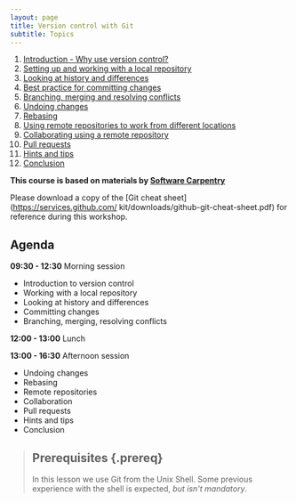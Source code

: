 ```yaml
---
layout: page
title: Version control with Git  
subtitle: Topics
---
```


01. [Introduction - Why use version control?](01-introduction.html) 
02. [Setting up and working with a local repository](02-local.html)
03. [Looking at history and differences](03-history.html)
04. [Best practice for committing changes](04-commit-advice.html)
05. [Branching, merging and resolving conflicts](05-branching.html)
06. [Undoing changes](06-undoing.html)
07. [Rebasing](07-rebasing.html)
08. [Using remote repositories to work from different locations](08-remote.html)
09. [Collaborating using a remote repository](09-remote-collaboration.html)
10. [Pull requests](10-pull-requests.html)
11. [Hints and tips](11-hints-and-tips.html)
12. [Conclusion](12-conclusion.html)

**This course is based on materials by [Software Carpentry](http://www.software-carpentry.org)**

Please download a copy of the [Git cheat sheet](https://services.github.com/
kit/downloads/github-git-cheat-sheet.pdf) for reference during this workshop.

## Agenda
**09:30 - 12:30** Morning session

- Introduction to version control
- Working with a local repository
- Looking at history and differences
- Committing changes
- Branching, merging, resolving conflicts

**12:00 - 13:00** Lunch

**13:00 - 16:30** Afternoon session

- Undoing changes
- Rebasing
- Remote repositories
- Collaboration
- Pull requests
- Hints and tips
- Conclusion

> ## Prerequisites {.prereq}
>
> In this lesson we use Git from the Unix Shell.
> Some previous experience with the shell is expected,
> *but isn't mandatory*.

